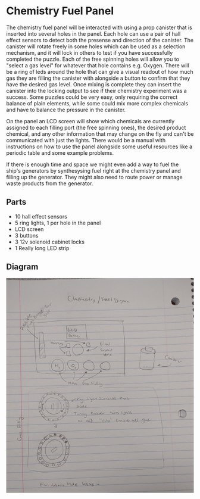 # Chemistry Fuel Panel
The chemistry fuel panel will be interacted with using a prop canister that is inserted into several holes in the panel. Each hole can use a pair of hall effect sensors to detect both the presense and direction of the canister. The canister will rotate freely in some holes which can be used as a selection mechanism, and it will lock in others to test if you have successfully completed the puzzle. Each of the free spinning holes will allow you to "select a gas level" for whatever that hole contains e.g. Oxygen. There will be a ring of leds around the hole that can give a visual readout of how much gas they are filling the canister with alongside a button to confirm that they have the desired gas level. Once mixing is complete they can insert the canister into the locking output to see if their chemistry experiment was a success. Some puzzles could be very easy, only requiring the correct balance of plain elements, while some could mix more complex chemicals and have to balance the pressure in the canister.

On the panel an LCD screen will show which chemicals are currently assigned to each filling port (the free spinning ones), the desired product chemical, and any other information that may change on the fly and can't be communicated with just the lights. There would be a manual with instructions on how to use the panel alongside some useful resources like a periodic table and some example problems.

If there is enough time and space we might even add a way to fuel the ship's generators by synthesysing fuel right at the chemistry panel and filling up the generator. They might also need to route power or manage waste products from the generator.




##  Parts
- 10 hall effect sensors 
- 5 ring lights, 1 per hole in the panel
- LCD screen
- 3 buttons
- 3 12v solenoid cabinet locks
- 1 Really long LED strip

## Diagram
![Diagram](images/README_Diagram.jpg)
